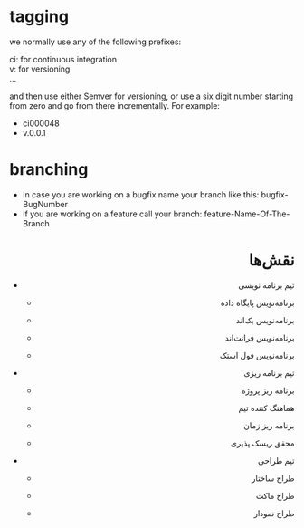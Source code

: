 # tagging
we normally use any of the following prefixes: 
    
ci: for continuous integration  
v: for versioning  
...

and then use either Semver for versioning, or use a six digit number starting from zero and go from there incrementally. For example:  
- ci000048  
- v.0.0.1  

# branching
- in case you are working on a bugfix name your branch like this: bugfix-BugNumber  
- if you are working on a feature call your branch: feature-Name-Of-The-Branch

<h1 dir="rtl" align="right">نقش‌ها</h1>
<ul>
    <li>
        <p dir="rtl" align="right">تیم برنامه نویسی</p>
        <ul>
            <li>
                <p dir="rtl" align="right">برنامه‌نویس پایگاه داده</p>
            </li>
            <li>
                <p dir="rtl" align="right">برنامه‌نویس بک‌اند</p>
            </li>
            <li>
                <p dir="rtl" align="right">برنامه‌نویس فرانت‌اند</p>
            </li>
            <li>
                <p dir="rtl" align="right">برنامه‌نویس فول استک</p>
            </li>
        </ul>
    </li>
    <li>
        <p dir="rtl" align="right">تیم برنامه ریزی</p>
        <ul>
            <li>
                <p dir="rtl" align="right">برنامه ریز پروژه</p>
            </li>
            <li>
                <p dir="rtl" align="right">هماهنگ کننده تیم</p>
            </li>
            <li>
                <p dir="rtl" align="right">برنامه ریز زمان</p>
            </li>
            <li>
                <p dir="rtl" align="right">محقق ریسک پذیری</p>
            </li>
        </ul>
    </li>
    <li>
        <p dir="rtl" align="right">تیم طراحی</p>
        <ul>
            <li>
                <p dir="rtl" align="right">طراح ساختار</p>
            </li>
            <li>
                <p dir="rtl" align="right">طراح ماکت</p>
            </li>
            <li>
                <p dir="rtl" align="right">طراح نمودار</p>
            </li>
        </ul>
    </li>
</ul>
